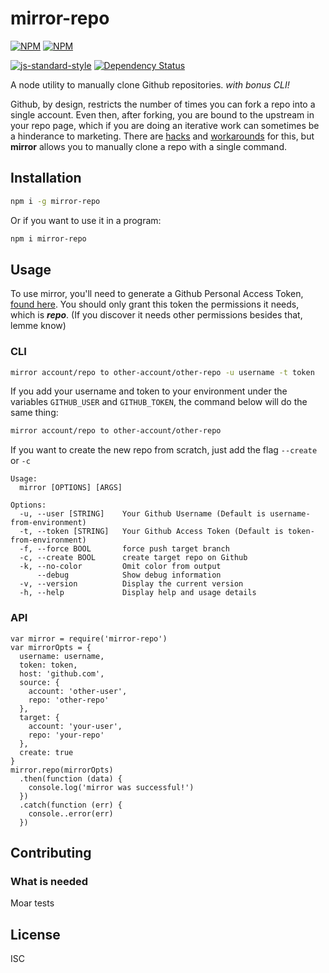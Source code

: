 # mirror-repo
[![NPM](https://nodei.co/npm/mirror-repo.png?downloads=true)](https://nodei.co/npm/mirror-repo/)
[![NPM](https://nodei.co/npm-dl/mirror-repo.png?months=3&height=2)](https://nodei.co/npm/mirror-repo/)

[![js-standard-style](https://img.shields.io/badge/code%20style-standard-brightgreen.svg)](https://github.com/feross/standard)
[![Dependency Status](https://david-dm.org/therebelrobot/mirror.svg)](https://david-dm.org/therebelrobot/mirror)

A node utility to manually clone Github repositories. *with bonus CLI!*

 Github, by design, restricts the number of times you can fork a repo into a single account. Even then, after forking, you are bound to the upstream in your repo page, which if you are doing an iterative work can sometimes be a hinderance to marketing. There are [hacks](https://adrianshort.org/create-multiple-forks-of-a-github-repo/) and [workarounds](https://help.github.com/articles/duplicating-a-repository/) for this, but **mirror** allows you to manually clone a repo with a single command.

## Installation

```bash
npm i -g mirror-repo
```

Or if you want to use it in a program:

```bash
npm i mirror-repo
```

## Usage

To use mirror, you'll need to generate a Github Personal Access Token, [found here](https://github.com/settings/tokens). You should only grant this token the permissions it needs, which is ***repo***. (If you discover it needs other permissions besides that, lemme know)

### CLI

```bash
mirror account/repo to other-account/other-repo -u username -t token
```

If you add your username and token to your environment under the variables `GITHUB_USER` and `GITHUB_TOKEN`, the command below will do the same thing:

```bash
mirror account/repo to other-account/other-repo
```

If you want to create the new repo from scratch, just add the flag `--create` or `-c`

```
Usage:
  mirror [OPTIONS] [ARGS]

Options:
  -u, --user [STRING]    Your Github Username (Default is username-from-environment)
  -t, --token [STRING]   Your Github Access Token (Default is token-from-environment)
  -f, --force BOOL       force push target branch
  -c, --create BOOL      create target repo on Github
  -k, --no-color         Omit color from output
      --debug            Show debug information
  -v, --version          Display the current version
  -h, --help             Display help and usage details
```

### API

```
var mirror = require('mirror-repo')
var mirrorOpts = {
  username: username,
  token: token,
  host: 'github.com',
  source: {
    account: 'other-user',
    repo: 'other-repo'
  },
  target: {
    account: 'your-user',
    repo: 'your-repo'
  },
  create: true
}
mirror.repo(mirrorOpts)
  .then(function (data) {
    console.log('mirror was successful!')
  })
  .catch(function (err) {
    console..error(err)
  })
```
## Contributing

### What is needed

Moar tests

## License

ISC
